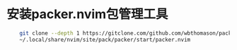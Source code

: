 # 安装packer.nvim包管理工具

```bash
    git clone --depth 1 https://gitclone.com/github.com/wbthomason/packer.nvim\
    ~/.local/share/nvim/site/pack/packer/start/packer.nvim
```